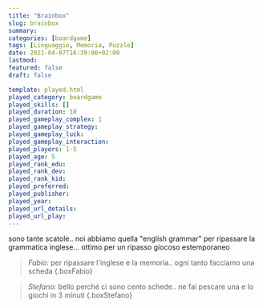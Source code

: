 ```yaml
---
title: "Brainbox"
slug: brainbox
summary: 
categories: [boardgame]
tags: [Linguaggio, Memoria, Puzzle]
date: 2021-04-07T16:39:06+02:00
lastmod: 
featured: false
draft: false

template: played.html
played_category: boardgame
played_skills: []
played_duration: 10
played_gameplay_complex: 1
played_gameplay_strategy: 
played_gameplay_luck: 
played_gameplay_interaction: 
played_players: 1-5
played_age: 5
played_rank_edu: 
played_rank_dev: 
played_rank_kid: 
played_preferred: 
played_publisher: 
played_year: 
played_url_details: 
played_url_play: 
---
```


sono tante scatole.. noi abbiamo quella "english grammar" per ripassare la grammatica inglese... ottimo per un ripasso giocoso estemporaneo

> *Fabio:* per ripassare l'inglese e la memoria.. ogni tanto facciamo una scheda
{.boxFabio}

> *Stefano:* bello perché ci sono cento schede.. ne fai pescare una e lo giochi in 3 minuti
{.boxStefano}
